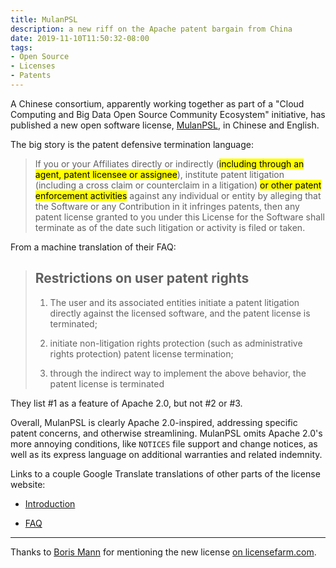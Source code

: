 ```yaml
---
title: MulanPSL
description: a new riff on the Apache patent bargain from China
date: 2019-11-10T11:50:32-08:00
tags:
- Open Source
- Licenses
- Patents
---
```


A Chinese consortium, apparently working together as part of a "Cloud Computing and Big Data Open Source Community Ecosystem" initiative, has published a new open software license, [MulanPSL](https://license.coscl.org.cn/MulanPSL/index.html), in Chinese and English.

The big story is the patent defensive termination language:

<blockquote><p>If you or your Affiliates directly or indirectly (<mark>including through an agent, patent licensee or assignee</mark>), institute patent litigation (including a cross claim or counterclaim in a litigation) <mark>or other patent enforcement activities</mark> against any individual or entity by alleging that the Software or any Contribution in it infringes patents, then any patent license granted to you under this License for the Software shall terminate as of the date such litigation or activity is filed or taken.</p></blockquote>

From a machine translation of their FAQ:

> ##  Restrictions on user patent rights
>
> 1.  The user and its associated entities initiate a patent litigation directly against the licensed software, and the patent license is terminated;
>
> 2.  initiate non-litigation rights protection (such as administrative rights protection) patent license termination;
>
> 3.  through the indirect way to implement the above behavior, the patent license is terminated

They list #1 as a feature of Apache 2.0, but not #2 or #3.

Overall, MulanPSL is clearly Apache 2.0-inspired, addressing specific patent concerns, and otherwise streamlining.  MulanPSL omits Apache 2.0's more annoying conditions, like `NOTICES` file support and change notices, as well as its express language on additional warranties and related indemnity.

Links to a couple Google Translate translations of other parts of the license website:

- [Introduction](https://translate.google.com/translate?hl=&sl=zh-CN&tl=en&u=https%3A%2F%2Flicense.coscl.org.cn%2Findex.html)

- [FAQ](https://translate.google.com/translate?hl=&sl=zh-CN&tl=en&u=https%3A%2F%2Flicense.coscl.org.cn%2Ffaq.html)

---

Thanks to [Boris Mann](https://blog.bmannconsulting.com/) for mentioning the new license [on licensefarm.com](https://licensefarm.com/t/mulanpsl-an-open-source-license-from-china/52).
